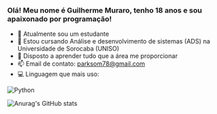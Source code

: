 ### Olá! Meu nome é Guilherme Muraro, tenho 18 anos e sou apaixonado por programação!

- 🔭 Atualmente sou um estudante
- 🌱 Estou cursando Análise e desenvolvimento de sistemas (ADS) na Universidade de Sorocaba (UNISO)
- 👯 Disposto a aprender tudo que a área me proporcionar
- 📫 Email de contato: parksom78@gmail.com
- 💻 Linguagem que mais uso:

![Python](https://img.shields.io/badge/Python-FFD43B?style=for-the-badge&logo=python&logoColor=blue)

![Anurag's GitHub stats](https://github-readme-stats.vercel.app/api?username=MuraroGuilherme&show_icons=true&theme=transparent)
